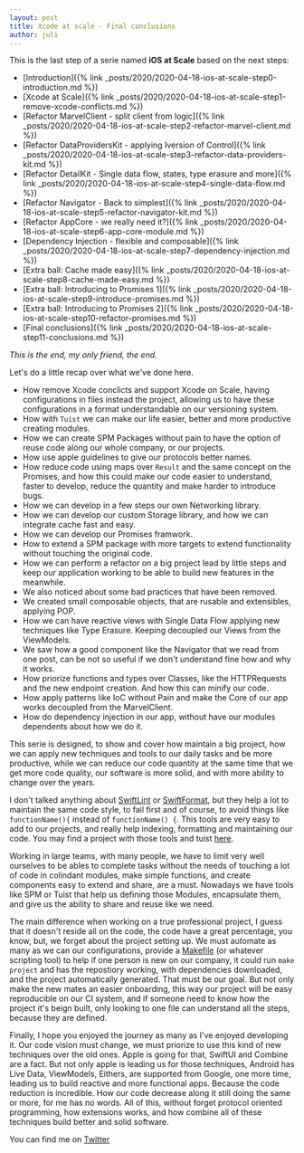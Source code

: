 ```yaml
---
layout: post
title: Xcode at scale - Final conclusions
author: juli
---
```


This is the last step of a serie named **iOS at Scale** based on the next steps:
- [Introduction]({% link _posts/2020/2020-04-18-ios-at-scale-step0-introduction.md %})
- [Xcode at Scale]({% link _posts/2020/2020-04-18-ios-at-scale-step1-remove-xcode-conflicts.md %})
- [Refactor MarvelClient - split client from logic]({% link _posts/2020/2020-04-18-ios-at-scale-step2-refactor-marvel-client.md %})
- [Refactor DataProvidersKit - applying Iversion of Control]({% link _posts/2020/2020-04-18-ios-at-scale-step3-refactor-data-providers-kit.md %})
- [Refactor DetailKit - Single data flow, states, type erasure and more]({% link _posts/2020/2020-04-18-ios-at-scale-step4-single-data-flow.md %})
- [Refactor Navigator - Back to simplest]({% link _posts/2020/2020-04-18-ios-at-scale-step5-refactor-navigator-kit.md %})
- [Refactor AppCore - we really need it?]({% link _posts/2020/2020-04-18-ios-at-scale-step6-app-core-module.md %})
- [Dependency Injection - flexible and composable]({% link _posts/2020/2020-04-18-ios-at-scale-step7-dependency-injection.md %})
- [Extra ball: Cache made easy]({% link _posts/2020/2020-04-18-ios-at-scale-step8-cache-made-easy.md %})
- [Extra ball: Introducing to Promises 1]({% link _posts/2020/2020-04-18-ios-at-scale-step9-introduce-promises.md %})
- [Extra ball: Introducing to Promises 2]({% link _posts/2020/2020-04-18-ios-at-scale-step10-refactor-promises.md %})
- [Final conclusions]({% link _posts/2020/2020-04-18-ios-at-scale-step11-conclusions.md %})

_This is the end, my only friend, the end._

Let's do a little recap over what we've done here.

- How remove Xcode conclicts and support Xcode on Scale, having configurations in files instead the project, allowing us to have these configurations in a format understandable on our versioning system.
- How with `Tuist` we can make our life easier, better and more productive creating modules.
- How we can create SPM Packages without pain to have the option of reuse code along our whole company, or our projects.
- How use apple guidelines to give our protocols better names.
- How reduce code using maps over `Result` and the same concept on the Promises, and how this could make our code easier to understand, faster to develop, reduce the quantity and make harder to introduce bugs.
- How we can develop in a few steps our own Networking library.
- How we can develop our custom Storage library, and how we can integrate cache fast and easy.
- How we can develop our Promises framwork.
- How to extend a SPM package with more targets to extend functionality without touching the original code.
- How we can perform a refactor on a big project lead by little steps and keep our application working to be able to build new features in the meanwhile.
- We also noticed about some bad practices that have been removed.
- We created small composable objects, that are rusable and extensibles, applying POP.
- How we can have reactive views with Single Data Flow applying new techniques like Type Erasure. Keeping decoupled our Views from the ViewModels.
- We saw how a good component like the Navigator that we read from one post, can be not so useful if we don't understand fine how and why it works.
- How priorize functions and types over Classes, like the HTTPRequests and the new endpoint creation. And how this can minify our code.
- How apply patterns like IoC without Pain and make the Core of our app works decoupled from the MarvelClient.
- How do dependency injection in our app, without have our modules dependents about how we do it.


This serie is designed, to show and cover how maintain a big project, how we can apply new techniques and tools to our daily tasks and be more productive, while we can reduce our code quantity at the same time that we get more code quality, our software is more solid, and with more ability to change over the years.

I don't talked anything about [SwiftLint](https://github.com/realm/SwiftLint) or [SwiftFormat](https://github.com/nicklockwood/SwiftFormat), but they help a lot to maintain the same code style, to fail first and of course, to avoid things like `functionName(){` instead of `functionName() {`. This tools are very easy to add to our projects, and really help indexing, formatting and maintaining our code. You may find a project with those tools and tuist [here](https://github.com/JulianAlonso/MarvelApp).

Working in large teams, with many people, we have to limit very well ourselves to be ables to complete tasks without the needs of touching a lot of code in colindant modules, make simple functions, and create components easy to extend and share, are a must. Nowadays we have tools like SPM or Tuist that help us defining those Modules, encapsulate them, and give us the ability to share and reuse like we need.

The main difference when working on a true professional project, I guess that it doesn't reside all on the code, the code have a great percentage, you know, but, we forget about the project setting up. We must automate as many as we can our configurations, provide a [Makefile](https://opensource.com/article/18/8/what-how-makefile) (or whatever scripting tool) to help if one person is new on our company, it could run `make project` and has the repostiory working, with dependencies downloaded, and the project automatically generated. That must be our goal. But not only make the new mates an easier onboarding, this way our project will be easy reproducible on our CI system, and if someone need to know how the project it's beign built, only looking to one file can understand all the steps, because they are defined.

Finally, I hope you enjoyed the journey as many as I've enjoyed developing it. Our code vision must change, we must priorize to use this kind of new techniques over the old ones. Apple is going for that, SwiftUI and Combine are a fact. But not only apple is leading us for those techniques, Android has Live Data, ViewModels, Eithers, are supported from Google, one more time, leading us to build reactive and more functional apps. Because the code reduction is incredible. How our code decrease along it still doing the same or more, for me has no words. All of this, without forget protocol oriented programming, how extensions works, and how combine all of these techniques build better and solid software.

You can find me on [Twitter](https://twitter.com/MaisterJuli)